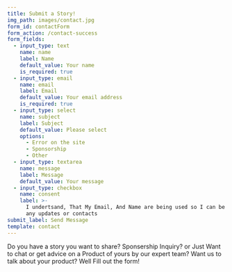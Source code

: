 ```yaml
---
title: Submit a Story!
img_path: images/contact.jpg
form_id: contactForm
form_action: /contact-success
form_fields:
  - input_type: text
    name: name
    label: Name
    default_value: Your name
    is_required: true
  - input_type: email
    name: email
    label: Email
    default_value: Your email address
    is_required: true
  - input_type: select
    name: subject
    label: Subject
    default_value: Please select
    options:
      - Error on the site
      - Sponsorship
      - Other
  - input_type: textarea
    name: message
    label: Message
    default_value: Your message
  - input_type: checkbox
    name: consent
    label: >-
      I undertsand, That My Email, And Name are being used so I can be Noifed of
      any updates or contacts
submit_label: Send Message
template: contact
---
```

Do you have a story you want to share? Sponsership Inquiry? or Just Want to chat or get advice on a Product of yours by our expert team? Want us to talk about your product? Well Fill out the form!